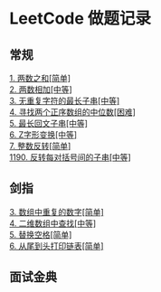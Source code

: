 # LeetCode 做题记录

## 常规 

[1. 两数之和[简单]](./note/1.md)<br/>
[2. 两数相加[中等]](./note/2.md)<br/>
[3. 无重复字符的最长子串[中等]](./note/3.md)<br/>
[4. 寻找两个正序数组的中位数[困难]](./note/4.md)<br/>
[5. 最长回文子串[中等]](./note/5.md)<br/>
[6. Z字形变换[中等]](./note/6.md)<br/>
[7. 整数反转[简单]](./note/7.md)<br/>
[1190. 反转每对括号间的子串[中等]](./note/1190.md)<br/>

## 剑指

[3. 数组中重复的数字[简单]](./note/sf_3.md)<br/>
[4. 二维数组中查找[中等]](./note/sf_4.md)<br/>
[5. 替换空格[简单]](./note/sf_5.md)<br/>
[6. 从尾到头打印链表[简单]](./note/sf_6.md)<br/>

## 面试金典
